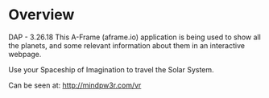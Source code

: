 # Overview
DAP - 3.26.18
This A-Frame (aframe.io) application is being used to show all the planets, and some 
relevant information about them in an interactive webpage.

Use your Spaceship of Imagination to travel the Solar System.

Can be seen at: http://mindpw3r.com/vr
